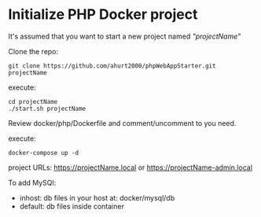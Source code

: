 # Initialize PHP Docker project

It's assumed that you want to start a new project named *"projectName"*

Clone the repo:

```
git clone https://github.com/ahurt2000/phpWebAppStarter.git projectName
```

execute: 

```
cd projectName
./start.sh projectName
```

Review docker/php/Dockerfile and comment/uncomment to you need.


execute:

```
docker-compose up -d
```

project URLs: https://projectName.local or https://projectName-admin.local


To add MySQl:

- inhost: db files in your host at:  docker/mysql/db
- default: db files inside container